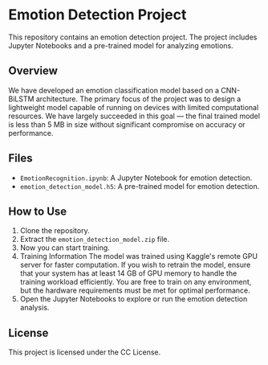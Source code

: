 # Emotion Detection Project

This repository contains an emotion detection project. The project includes Jupyter Notebooks and a pre-trained model for analyzing emotions.

## Overview

We have developed an emotion classification model based on a CNN-BiLSTM architecture.
The primary focus of the project was to design a lightweight model capable of running on devices with limited computational resources.
We have largely succeeded in this goal — the final trained model is less than 5 MB in size without significant compromise on accuracy or performance.

## Files

- `EmotionRecognition.ipynb`: A Jupyter Notebook for emotion detection.
- `emotion_detection_model.h5`: A pre-trained model for emotion detection.

## How to Use

1. Clone the repository.
2. Extract the `emotion_detection_model.zip` file.
3. Now you can start training.
4. Training Information
   The model was trained using Kaggle's remote GPU server for faster computation.
   If you wish to retrain the model, ensure that your system has at least 14 GB of GPU memory to handle the training workload efficiently.
   You are free to train on any environment, but the hardware requirements must be met for optimal performance.
5. Open the Jupyter Notebooks to explore or run the emotion detection analysis.

## License

This project is licensed under the CC License.
